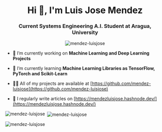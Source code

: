 <h1 align="center">Hi 👋, I'm Luis Jose Mendez</h1>
<h3 align="center">Current Systems Engineering A.I. Student at Aragua, University</h3>

<p align="center"><img align="center" src="https://github-readme-streak-stats.herokuapp.com/?user=mendez-luisjose&" alt="mendez-luisjose" /></p>

- 🔭 I’m currently working on **Machine Learning and Deep Learning Projects**

- 🌱 I’m currently learning **Machine Learning Libraries as TensorFlow, PyTorch and Scikit-Learn**

- 👨‍💻 All of my projects are available at [https://github.com/mendez-luisjose](https://github.com/mendez-luisjose)

- 📝 I regularly write articles on [https://mendezluisjose.hashnode.dev/](https://mendezluisjose.hashnode.dev/)


<p><img align="left" src="https://github-readme-stats.vercel.app/api/top-langs?username=mendez-luisjose&show_icons=true&locale=en&layout=compact" alt="mendez-luisjose" /></p>

<p>&nbsp;<img align="center" src="https://github-readme-stats.vercel.app/api?username=mendez-luisjose&show_icons=true&locale=en" alt="mendez-luisjose" /></p>

<p><img align="center" src="https://github-readme-streak-stats.herokuapp.com/?user=mendez-luisjose&" alt="mendez-luisjose" /></p>
